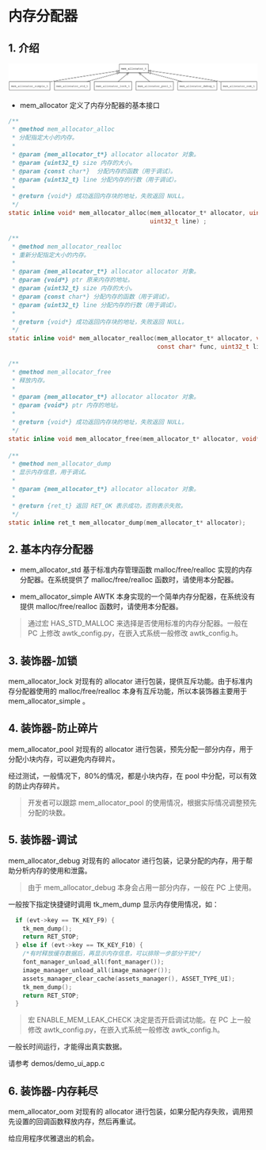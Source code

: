 # 内存分配器

## 1. 介绍

![](images/mem_allocator.png)

* mem\_allocator 定义了内存分配器的基本接口

```c
/**
 * @method mem_allocator_alloc
 * 分配指定大小的内存。
 *
 * @param {mem_allocator_t*} allocator allocator 对象。
 * @param {uint32_t} size 内存的大小。
 * @param {const char*}  分配内存的函数（用于调试）。
 * @param {uint32_t} line 分配内存的行数（用于调试）。
 *
 * @return {void*} 成功返回内存块的地址，失败返回 NULL。
 */
static inline void* mem_allocator_alloc(mem_allocator_t* allocator, uint32_t size, const char* func,
                                        uint32_t line) ;

/**
 * @method mem_allocator_realloc
 * 重新分配指定大小的内存。
 *
 * @param {mem_allocator_t*} allocator allocator 对象。
 * @param {void*} ptr 原来内存的地址。
 * @param {uint32_t} size 内存的大小。
 * @param {const char*} 分配内存的函数（用于调试）。
 * @param {uint32_t} line 分配内存的行数（用于调试）。
 *
 * @return {void*} 成功返回内存块的地址，失败返回 NULL。
 */
static inline void* mem_allocator_realloc(mem_allocator_t* allocator, void* ptr, uint32_t size,
                                          const char* func, uint32_t line) ;
                                          
/**
 * @method mem_allocator_free
 * 释放内存。
 *
 * @param {mem_allocator_t*} allocator allocator 对象。
 * @param {void*} ptr 内存的地址。
 *
 * @return {void*} 成功返回内存块的地址，失败返回 NULL。
 */
static inline void mem_allocator_free(mem_allocator_t* allocator, void* ptr) ;

/**
 * @method mem_allocator_dump
 * 显示内存信息，用于调试。
 *
 * @param {mem_allocator_t*} allocator allocator 对象。
 *
 * @return {ret_t} 返回 RET_OK 表示成功，否则表示失败。
 */
static inline ret_t mem_allocator_dump(mem_allocator_t* allocator);
```	

## 2. 基本内存分配器

* mem\_allocator\_std 基于标准内存管理函数 malloc/free/realloc 实现的内存分配器。在系统提供了 malloc/free/realloc 函数时，请使用本分配器。

* mem\_allocator\_simple AWTK 本身实现的一个简单内存分配器，在系统没有提供 malloc/free/realloc 函数时，请使用本分配器。

> 通过宏 HAS\_STD\_MALLOC 来选择是否使用标准的内存分配器。一般在 PC 上修改 awtk\_config.py，在嵌入式系统一般修改 awtk\_config.h。

## 3. 装饰器-加锁

mem\_allocator\_lock 对现有的 allocator 进行包装，提供互斥功能。由于标准内存分配器使用的 malloc/free/realloc 本身有互斥功能，所以本装饰器主要用于 mem\_allocator\_simple 。

## 4. 装饰器-防止碎片

mem\_allocator\_pool 对现有的 allocator 进行包装，预先分配一部分内存，用于分配小块内存，可以避免内存碎片。

经过测试，一般情况下，80%的情况，都是小块内存，在 pool 中分配，可以有效的防止内存碎片。

> 开发者可以跟踪 mem\_allocator\_pool 的使用情况，根据实际情况调整预先分配的块数。

## 5. 装饰器-调试

mem\_allocator\_debug 对现有的 allocator 进行包装，记录分配的内存，用于帮助分析内存的使用和泄露。

> 由于 mem\_allocator\_debug 本身会占用一部分内存，一般在 PC 上使用。

一般按下指定快捷键时调用 tk\_mem\_dump 显示内存使用情况，如：

```c
  if (evt->key == TK_KEY_F9) {
    tk_mem_dump();
    return RET_STOP;
  } else if (evt->key == TK_KEY_F10) {
    /*有时释放缓存数据后，再显示内存信息，可以排除一步部分干扰*/
    font_manager_unload_all(font_manager());
    image_manager_unload_all(image_manager());
    assets_manager_clear_cache(assets_manager(), ASSET_TYPE_UI);
    tk_mem_dump();
    return RET_STOP;
  }
  ```

>宏 ENABLE\_MEM\_LEAK\_CHECK 决定是否开启调试功能。在 PC 上一般修改 awtk\_config.py，在嵌入式系统一般修改 awtk\_config.h。

一般长时间运行，才能得出真实数据。

请参考 demos/demo_ui_app.c

## 6. 装饰器-内存耗尽
	
mem_allocator_oom 对现有的 allocator 进行包装，如果分配内存失败，调用预先设置的回调函数释放内存，然后再重试。

给应用程序优雅退出的机会。
